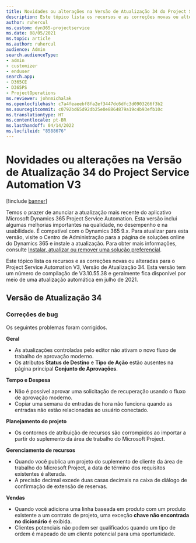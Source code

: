 ```yaml
---
title: Novidades ou alterações na Versão de Atualização 34 do Project Service Automation V3
description: Este tópico lista os recursos e as correções novas ou alteradas disponíveis na Versão de Atualização 34 do Project Service Automation V3.
author: ruhercul
ms.custom: dyn365-projectservice
ms.date: 08/05/2021
ms.topic: article
ms.author: ruhercul
audience: Admin
search.audienceType:
- admin
- customizer
- enduser
search.app:
- D365CE
- D365PS
- ProjectOperations
ms.reviewer: johnmichalak
ms.openlocfilehash: c7a4feaeebf8fa2ef3447dc6dfc3d0903266f3b2
ms.sourcegitcommit: c0792bd65d92db25e0e8864879a19c4b93efb10c
ms.translationtype: HT
ms.contentlocale: pt-BR
ms.lasthandoff: 04/14/2022
ms.locfileid: "8588676"
---
```

# <a name="whats-new-or-changed-in-project-service-automation-update-release-34-v3"></a>Novidades ou alterações na Versão de Atualização 34 do Project Service Automation V3

[!include [banner](../includes/psa-now-project-operations.md)]

Temos o prazer de anunciar a atualização mais recente do aplicativo Microsoft Dynamics 365 Project Service Automation. Esta versão inclui algumas melhorias importantes na qualidade, no desempenho e na usabilidade. É compatível com o Dynamics 365 9.x. Para atualizar para esta versão, visite o Centro de Administração para a página de soluções online do Dynamics 365 e instale a atualização. Para obter mais informações, consulte [Instalar, atualizar ou remover uma solução preferencial](/power-platform/admin/install-remove-preferred-solution).

Este tópico lista os recursos e as correções novas ou alteradas para o Project Service Automation V3, Versão de Atualização 34. Esta versão tem um número de compilação de V3.10.55.38 e geralmente fica disponível por meio de uma atualização automática em julho de 2021.

## <a name="update-release-34"></a>Versão de Atualização 34

### <a name="bug-fixes"></a>Correções de bug
Os seguintes problemas foram corrigidos.

**Geral**

- As atualizações controladas pelo editor não ativam o novo fluxo de trabalho de aprovação moderno.
- Os atributos **Status de Destino** e **Tipo de Ação** estão ausentes na página principal **Conjunto de Aprovações**.

**Tempo e Despesa**

- Não é possível aprovar uma solicitação de recuperação usando o fluxo de aprovação moderno.
- Copiar uma semana de entradas de hora não funciona quando as entradas não estão relacionadas ao usuário conectado.

**Planejamento do projeto**

- Os contornos de atribuição de recursos são corrompidos ao importar a partir do suplemento da área de trabalho do Microsoft Project.

**Gerenciamento de recursos**

- Quando você publica um projeto do suplemento de cliente da área de trabalho do Microsoft Project, a data de término dos requisitos existentes é alterada.
- A precisão decimal excede duas casas decimais na caixa de diálogo de confirmação de extensão de reservas.

**Vendas**

- Quando você adiciona uma linha baseada em produto com um produto existente a um contrato de projeto, uma exceção **chave não encontrada no dicionário** é exibida.
- Clientes potenciais não podem ser qualificados quando um tipo de ordem é mapeado de um cliente potencial para uma oportunidade.
